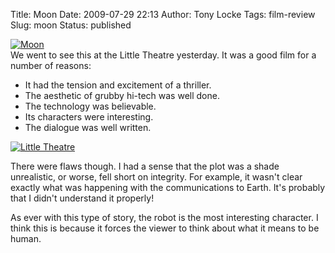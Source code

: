 Title: Moon
Date: 2009-07-29 22:13
Author: Tony Locke
Tags: film-review
Slug: moon
Status: published

[![Moon](http://static.guim.co.uk/sys-images/Film/Pix/pictures/2009/5/28/1243524872050/Sam-Rockwell-in-Moon-2009-001.jpg)](http://www.guardian.co.uk/film/movie/130113/moon)  
We went to see this at the Little Theatre yesterday. It was a good film for a number of reasons:  

-   It had the tension and excitement of a thriller.
-   The aesthetic of grubby hi-tech was well done.
-   The technology was believable.
-   Its characters were interesting.
-   The dialogue was well written.  

[![Little Theatre](https://cityscreen.clients.newmanonline.org.uk/static/atchs/Global/5e/5e8a9.jpeg)](http://www.lovethelittle.com/)  

There were flaws though. I had a sense that the plot was a shade unrealistic, or worse, fell short on integrity. For example, it wasn't clear exactly what was happening with the communications to Earth. It's probably that I didn't understand it properly!  
  
As ever with this type of story, the robot is the most interesting character. I think this is because it forces the viewer to think about what it means to be human.
